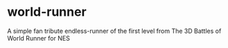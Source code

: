 # world-runner
A simple fan tribute endless-runner of the first level from The 3D Battles of World Runner for NES
